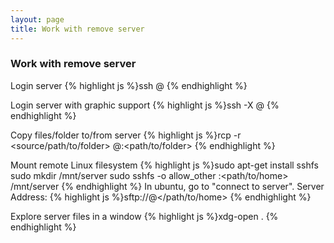 ```yaml
---
layout: page
title: Work with remove server
---
```


### Work with remove server

Login server
{% highlight js %}ssh <user-name>@<ip>
{% endhighlight %}

Login server with graphic support
{% highlight js %}ssh -X <user-name>@<ip>
{% endhighlight %}

Copy files/folder to/from server
{% highlight js %}rcp -r <source/path/to/folder> <username>@<ip>:<path/to/folder>
{% endhighlight %}

Mount remote Linux filesystem
{% highlight js %}sudo apt-get install sshfs
sudo mkdir /mnt/server
sudo sshfs -o allow_other <user-name>:<path/to/home> /mnt/server
{% endhighlight %}
In ubuntu, go to "connect to server".
Server Address: {% highlight js %}sftp://<user-name>@<ip></ip></path/to/home> {% endhighlight %}

Explore server files in a window
{% highlight js %}xdg-open .
{% endhighlight %}